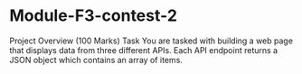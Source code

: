 # Module-F3-contest-2
Project Overview (100 Marks) Task You are tasked with building a web page that displays data from three different APIs. Each API endpoint returns a JSON object which contains an array of items. 
